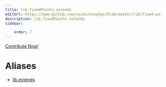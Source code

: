 ```yaml
---
title: lib.fixedPoints.extends
editUrl: https://www.github.com/nixos/nixpkgs/blob/master/lib/fixed-points.nix#L99C13
description: lib.fixedPoints.extends
sidebar:

    order: 7
---
```


<a href="https://www.github.com/nixos/nixpkgs/blob/master/lib/fixed-points.nix#L99C13">Contribute Now!</a>


# Aliases

- [lib.extends](reference/lib/lib-extends)


